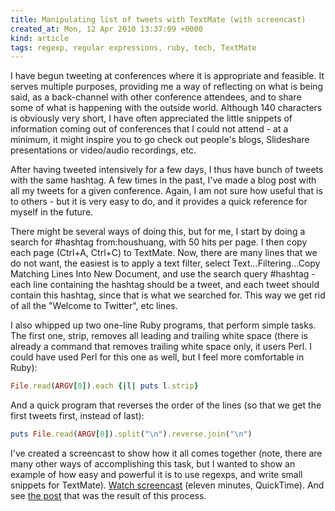 ```yaml
---
title: Manipulating list of tweets with TextMate (with screencast)
created_at: Mon, 12 Apr 2010 13:37:09 +0000
kind: article
tags: regexp, regular expressions, ruby, tech, TextMate
---
```


I have begun tweeting at conferences where it is appropriate and
feasible. It serves multiple purposes, providing me a way of reflecting
on what is being said, as a back-channel with other conference
attendees, and to share some of what is happening with the outside
world. Although 140 characters is obviously very short, I have often
appreciated the little snippets of information coming out of conferences
that I could not attend - at a minimum, it might inspire you to go check
out people's blogs, Slideshare presentations or video/audio recordings,
etc.

After having tweeted intensively for a few days, I thus have bunch of
tweets with the same hashtag. A few times in the past, I've made a blog
post with all my tweets for a given conference. Again, I am not sure how
useful that is to others - but it is very easy to do, and it provides a
quick reference for myself in the future.

There might be several ways of doing this, but for me, I start by doing
a search for \#hashtag from:houshuang, with 50 hits per page. I then
copy each page (Ctrl+A, Ctrl+C) to TextMate. Now, there are many lines
that we do not want, the easiest is to apply a text filter, select
Text...Filtering...Copy Matching Lines Into New Document, and use the
search query \#hashtag - each line containing the hashtag should be a
tweet, and each tweet should contain this hashtag, since that is what we
searched for. This way we get rid of all the "Welcome to Twitter", etc
lines.

I also whipped up two one-line Ruby programs, that perform simple tasks.
The first one, strip, removes all leading and trailing white space
(there is already a command that removes trailing white space only, it
users Perl. I could have used Perl for this one as well, but I feel more
comfortable in Ruby):

```ruby
File.read(ARGV[0]).each {|l| puts l.strip}
```

And a quick program that reverses the order of the lines (so that we get
the first tweets first, instead of last):

```ruby
puts File.read(ARGV[0]).split("\n").reverse.join("\n")
```

I've created a screencast to show how it all comes together (note, there
are many other ways of accomplishing this task, but I wanted to show an
example of how easy and powerful it is to use regexps, and write small
snippets for TextMate). [Watch
screencast](http://reganmian.net/files/Textmate-tweets.mov) (eleven
minutes, QuickTime). And see [the
post](http://reganmian.net/blog/2010/04/12/tweets-from-hewletts-oer-grantees-meeting-at-yale-2/)
that was the result of this process.